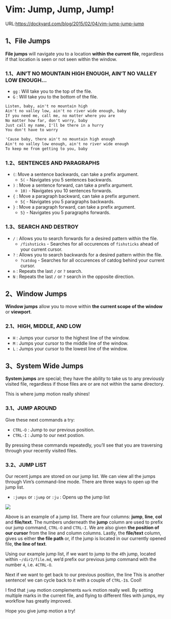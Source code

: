 # Vim: Jump, Jump, Jump!

URL:https://dockyard.com/blog/2015/02/04/vim-jump-jump-jump

## 1、File Jumps

**File jumps** will navigate you to a location **within the current file**, regardless if that location is seen or not seen within the window.

### 1.1、AIN’T NO MOUNTAIN HIGH ENOUGH, AIN’T NO VALLEY LOW ENOUGH…

- `gg` : Will take you to the top of the file.
- `G`  : Will take you to the bottom of the file.

```txt
Listen, baby, ain't no mountain high
Ain't no valley low, ain't no river wide enough, baby
If you need me, call me, no matter where you are
No matter how far, don't worry, baby
Just call my name, I'll be there in a hurry
You don't have to worry

'Cause baby, there ain't no mountain high enough
Ain't no valley low enough, ain't no river wide enough
To keep me from getting to you, baby
```

### 1.2、SENTENCES AND PARAGRAPHS

- `(`: Move a sentence backwards, can take a prefix argument.
  - `5(` - Navigates you 5 sentences backwards.
- `)` : Move a sentence forward, can take a prefix argument.
  - `10)` - Navigates you 10 sentences forwards.
- `{` : Move a paragraph backward, can take a prefix argument.
  - `5{` - Navigates you 5 paragraphs backwards.
- `}` : Move a paragraph forward, can take a prefix argument.
  - `5}` - Navigates you 5 paragraphs forwards.

### 1.3、SEARCH AND DESTROY

- `/` : Allows you to search forwards for a desired pattern within the file.
  - `/fishsticks` - Searches for all occurences of `fishsticks` ahead of your current cursor.
- `?` : Allows you to search backwards for a desired pattern within the file.
  - `?catdog` - Searches for all occurences of catdog behind your current cursor.
- `n` : Repeats the last `/` or `?` search.
- `N` : Repeats the last `/` or `?` search in the opposite direction.

## 2、Window Jumps

**Window jumps** allow you to move within **the current scope of the window** or **viewport**.

### 2.1、HIGH, MIDDLE, AND LOW

- `H` : Jumps your cursor to the highest line of the window.
- `M` : Jumps your cursor to the middle line of the window.
- `L` : Jumps your cursor to the lowest line of the window.

## 3、System Wide Jumps

**System jumps** are special; they have the ability to take us to any previously visited file, regardless if those files are or are not within the same directory.

This is where jump motion really shines!

### 3.1、JUMP AROUND

Give these next commands a try:

- `CTRL-O` : Jump to our previous position.
- `CTRL-I` : Jump to our next postion.

By pressing these commands repeatedly, you’ll see that you are traversing through your recently visited files.

### 3.2、JUMP LIST

Our recent jumps are stored on our jump list. We can view all the jumps through Vim’s command-line mode. There are three ways to open up the jump list.

- `:jumps` or `:jump` or `:ju` : Opens up the jump list

![](https://i.imgur.com/mFc1cHz.png)

Above is an example of a jump list. There are four columns: **jump**, **line**, **col** and **file/text**. The numbers underneath the **jump** column are used to prefix our jump command, `CTRL-O` and `CTRL-I`. We are also given **the position of our cursor** from the line and column columns. Lastly, the **file/text** column, gives us either **the file path** or, if the jump is located in our currently opened file, **the line of text**.

Using our example jump list, if we want to jump to the `4`th jump, located within `~/dir2/file.md`, we’d prefix our previous jump command with the number `4`, i.e. `4CTRL-O`.

Next if we want to get back to our previous position, the line This is another sentence! we can cycle back to it with a couple of `CTRL-I`s. Cool!

I find that `jump` motion complements `mark` motion really well. By setting multiple marks in the current file, and flying to different files with jumps, my workflow has greatly improved.

Hope you give jump motion a try!
